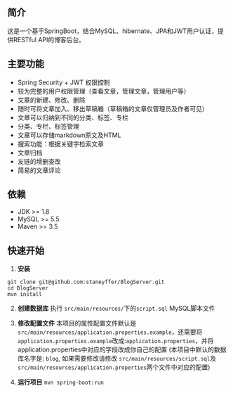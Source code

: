## 简介
这是一个基于SpringBoot，结合MySQL、hibernate、JPA和JWT用户认证，提供RESTful API的博客后台。

## 主要功能
- Spring Security + JWT 权限控制
- 较为完整的用户权限管理（查看文章，管理文章，管理用户等）
- 文章的新建、修改、删除
- 随时可将文章加入、移出草稿箱（草稿箱的文章仅管理员及作者可见）
- 文章可以归纳到不同的分类、标签、专栏
- 分类、专栏、标签管理
- 文章可以存储markdown原文及HTML
- 搜索功能：根据关键字检索文章
- 文章归档
- 友链的增删查改
- 简易的文章评论

## 依赖
- JDK >= 1.8
- MySQL >= 5.5
- Maven >= 3.5

## 快速开始
1. **安装**
```
git clone git@github.com:staneyffer/BlogServer.git
cd BlogServer
mvn install
```
2. **创建数据库**
执行 ```src/main/resources/```下的```script.sql``` MySQL脚本文件

3. **修改配置文件**
本项目的属性配置文件默认是 ```src/main/resources/application.properties.example```，还需要将```application.properties.example```改成:```application.properties```，并将application.properties中对应的字段改成你自己的配置
(本项目中默认的数据库名字是: ```blog```, 如果需要修改请修改 ```src/main/resources/script.sql```及```src/main/resources/application.properties```两个文件中对应的配置)
4. **运行项目**
```mvn spring-boot:run```
